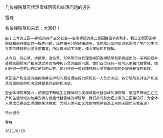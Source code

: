 几位禅院草可代理雪峰回答和处理问题的通告

雪峰


各位禅院草和来宾：大家好！

    由于上帝的王国——彻底的共产主义社会——生命禅院的第二家园建设事务繁多，我已无暇回答禅院草和来宾提出的一般性问题，现在由于分院越来越多，我也难以及时处理家园除了生产和生活方面的精神和心灵导游事宜，所以做出如下决定，请大家周知并理解。

    从今后，同心草、娇娥草、逸仙草、万年草可以代理雪峰回答禅院草和来宾提出的一系列问题并处理家园除生产和生活之外的精神和心灵方面的问题，她们四位任何一位可以单独代替雪峰，她们任何一位的回答就是我的回答，她们任何一位对精神和心灵方面问题的处理就是我的处理。

    家园生产和生活方面的统筹安排和问题处理由各分院院长一人负责决定，各分院院长对生产和生活方面的安排和决定就是我的安排和决定。

    望全体禅院草努力，使家园不断诞生在精神和心灵领域能代替雪峰的禅院草，家园不断诞生在生产和生活领域的统筹安排方面能代替雪峰的禅院草，我们共同努力把上帝的王国建设好，为全体人类成员建造出理想的生活模式，为把人类带出苦难的境地并领进上帝的王国而忘我奋进！

    特此通告

    雪峰

    2011/8/29



